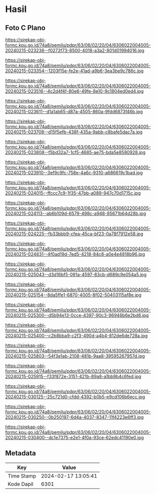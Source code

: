 # Hasil

## Foto C Plano

https://sirekap-obj-formc.kpu.go.id/74a8/pemilu/pdpr/63/06/02/20/04/6306022004005-20240215-023236--f0272f73-8500-4018-a3a2-801d01994016.jpg

https://sirekap-obj-formc.kpu.go.id/74a8/pemilu/pdpr/63/06/02/20/04/6306022004005-20240215-023354--1203f15e-fe2e-41ad-a9b6-3ea3be9c786c.jpg

https://sirekap-obj-formc.kpu.go.id/74a8/pemilu/pdpr/63/06/02/20/04/6306022004005-20240215-023516--4c2d4f4f-80e6-49fe-8e10-9c1804ed0ed4.jpg

https://sirekap-obj-formc.kpu.go.id/74a8/pemilu/pdpr/63/06/02/20/04/6306022004005-20240215-023611--d1a1ab65-d87a-4505-860a-9fdd6873f46b.jpg

https://sirekap-obj-formc.kpu.go.id/74a8/pemilu/pdpr/63/06/02/20/04/6306022004005-20240215-023708--d15f5efb-438f-435a-9abb-c8bafe5dac7a.jpg

https://sirekap-obj-formc.kpu.go.id/74a8/pemilu/pdpr/63/06/02/20/04/6306022004005-20240215-023808--f5bd32a7-1cf5-4685-ae75-bda5e8580928.jpg

https://sirekap-obj-formc.kpu.go.id/74a8/pemilu/pdpr/63/06/02/20/04/6306022004005-20240215-023910--3ef9c9fc-758e-4a6c-9310-a686619c1bad.jpg

https://sirekap-obj-formc.kpu.go.id/74a8/pemilu/pdpr/63/06/02/20/04/6306022004005-20240215-024015--ffccc7c9-1f35-47bb-a089-947c70d1715c.jpg

https://sirekap-obj-formc.kpu.go.id/74a8/pemilu/pdpr/63/06/02/20/04/6306022004005-20240215-024113--ab6b109d-6579-498c-a948-85671b64d28b.jpg

https://sirekap-obj-formc.kpu.go.id/74a8/pemilu/pdpr/63/06/02/20/04/6306022004005-20240215-024225--fb33bbb9-cfea-45ca-bf23-0a78f7912e58.jpg

https://sirekap-obj-formc.kpu.go.id/74a8/pemilu/pdpr/63/06/02/20/04/6306022004005-20240215-024831--4f0ad19d-7ed5-4218-84c8-a0e4e4818b96.jpg

https://sirekap-obj-formc.kpu.go.id/74a8/pemilu/pdpr/63/06/02/20/04/6306022004005-20240215-025043--d3d16bf5-091a-4597-83cb-d689c9e054a5.jpg

https://sirekap-obj-formc.kpu.go.id/74a8/pemilu/pdpr/63/06/02/20/04/6306022004005-20240215-025154--8da5ffe1-6870-4005-8f02-50403115af8e.jpg

https://sirekap-obj-formc.kpu.go.id/74a8/pemilu/pdpr/63/06/02/20/04/6306022004005-20240215-025300--d5b94e13-0cce-4397-90c3-96946b6e2bd6.jpg

https://sirekap-obj-formc.kpu.go.id/74a8/pemilu/pdpr/63/06/02/20/04/6306022004005-20240215-025400--c2b8bba9-c2f3-490d-a4b4-812de6de728a.jpg

https://sirekap-obj-formc.kpu.go.id/74a8/pemilu/pdpr/63/06/02/20/04/6306022004005-20240215-025803--54f3e1ab-2108-481b-9aa8-39595267957d.jpg

https://sirekap-obj-formc.kpu.go.id/74a8/pemilu/pdpr/63/06/02/20/04/6306022004005-20240215-025915--f33f872e-3151-421b-89a8-a1bb9b4c6fed.jpg

https://sirekap-obj-formc.kpu.go.id/74a8/pemilu/pdpr/63/06/02/20/04/6306022004005-20240215-030125--25c721d0-cfdd-4392-b0b5-e9cd106b6ecc.jpg

https://sirekap-obj-formc.kpu.go.id/74a8/pemilu/pdpr/63/06/02/20/04/6306022004005-20240215-030250--0b250197-6d4a-4037-8347-11f4223e6ff3.jpg

https://sirekap-obj-formc.kpu.go.id/74a8/pemilu/pdpr/63/06/02/20/04/6306022004005-20240215-030400--dc1e7375-e2e1-4f0a-93ce-62edc41190e0.jpg


## Metadata

| Key        | Value               |
| ---------- | ------------------- |
| Time Stamp | 2024-02-17 13:05:41 |
| Kode Dapil | 6301                |



